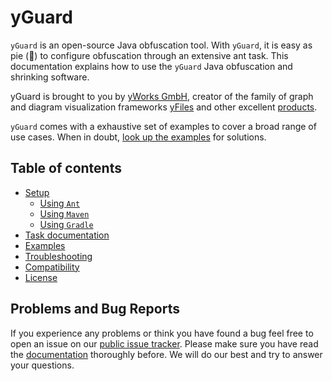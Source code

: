 # yGuard

`yGuard` is an open-source Java obfuscation tool. With `yGuard`, it is easy as pie (🍰) to configure obfuscation through an extensive ant task.
This documentation explains how to use the `yGuard` Java obfuscation and shrinking software.

yGuard is brought to you by [yWorks GmbH](https://www.yworks.com/), creator of the family of graph and diagram visualization frameworks [yFiles](https://www.yworks.com/yfiles) and other excellent [products](https://www.yworks.com/products).

`yGuard` comes with a exhaustive set of examples to cover a broad range of use cases. When in doubt, [look up the examples](https://github.com/yWorks/yGuard/tree/master/examples) for solutions.

## Table of contents

- [Setup](setup.md)
    - [Using `Ant`](setup.md#setup-using-ant)
    - [Using `Maven`](setup.md#setup-using-maven)
    - [Using `Gradle`](setup.md#setup-using-gradle)
- [Task documentation](task_documentation.md)
- [Examples](https://github.com/yWorks/yguard/tree/master/examples)
- [Troubleshooting](troubleshooting.md)
- [Compatibility](compatibility.md)
- [License](license.md)

## Problems and Bug Reports

If you experience any problems or think you have found a bug feel free to open an issue on our [public issue tracker](https://github.com/yWorks/yguard/issues). Please make sure you have read the [documentation](task_documentation.md) thoroughly before. We will do our best and try to answer your questions.

